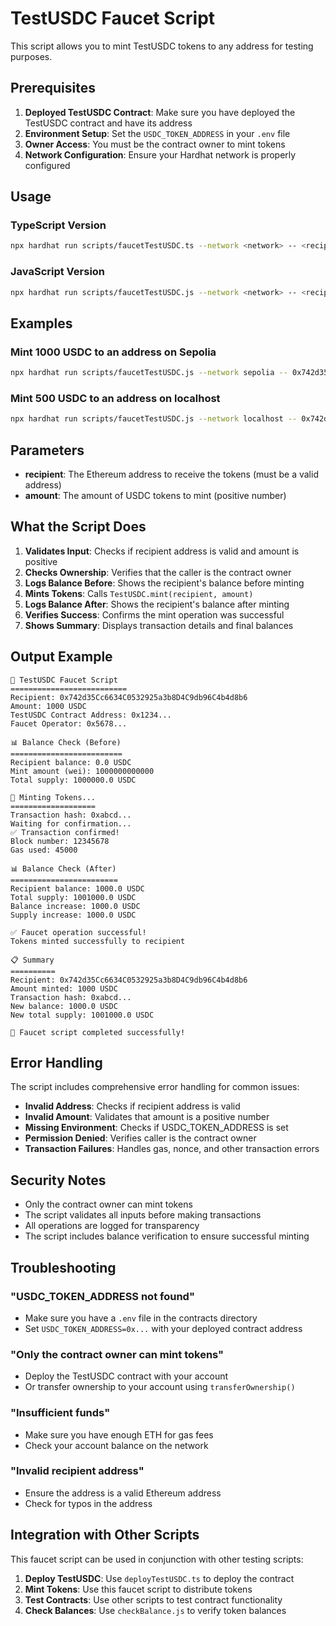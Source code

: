 # TestUSDC Faucet Script

This script allows you to mint TestUSDC tokens to any address for testing purposes.

## Prerequisites

1. **Deployed TestUSDC Contract**: Make sure you have deployed the TestUSDC contract and have its address
2. **Environment Setup**: Set the `USDC_TOKEN_ADDRESS` in your `.env` file
3. **Owner Access**: You must be the contract owner to mint tokens
4. **Network Configuration**: Ensure your Hardhat network is properly configured

## Usage

### TypeScript Version
```bash
npx hardhat run scripts/faucetTestUSDC.ts --network <network> -- <recipient> <amount>
```

### JavaScript Version
```bash
npx hardhat run scripts/faucetTestUSDC.js --network <network> -- <recipient> <amount>
```

## Examples

### Mint 1000 USDC to an address on Sepolia
```bash
npx hardhat run scripts/faucetTestUSDC.js --network sepolia -- 0x742d35Cc6634C0532925a3b8D4C9db96C4b4d8b6 1000
```

### Mint 500 USDC to an address on localhost
```bash
npx hardhat run scripts/faucetTestUSDC.js --network localhost -- 0x742d35Cc6634C0532925a3b8D4C9db96C4b4d8b6 500
```

## Parameters

- **recipient**: The Ethereum address to receive the tokens (must be a valid address)
- **amount**: The amount of USDC tokens to mint (positive number)

## What the Script Does

1. **Validates Input**: Checks if recipient address is valid and amount is positive
2. **Checks Ownership**: Verifies that the caller is the contract owner
3. **Logs Balance Before**: Shows the recipient's balance before minting
4. **Mints Tokens**: Calls `TestUSDC.mint(recipient, amount)`
5. **Logs Balance After**: Shows the recipient's balance after minting
6. **Verifies Success**: Confirms the mint operation was successful
7. **Shows Summary**: Displays transaction details and final balances

## Output Example

```
🚰 TestUSDC Faucet Script
==========================
Recipient: 0x742d35Cc6634C0532925a3b8D4C9db96C4b4d8b6
Amount: 1000 USDC
TestUSDC Contract Address: 0x1234...
Faucet Operator: 0x5678...

📊 Balance Check (Before)
=========================
Recipient balance: 0.0 USDC
Mint amount (wei): 1000000000000
Total supply: 1000000.0 USDC

🔄 Minting Tokens...
===================
Transaction hash: 0xabcd...
Waiting for confirmation...
✅ Transaction confirmed!
Block number: 12345678
Gas used: 45000

📊 Balance Check (After)
========================
Recipient balance: 1000.0 USDC
Total supply: 1001000.0 USDC
Balance increase: 1000.0 USDC
Supply increase: 1000.0 USDC

✅ Faucet operation successful!
Tokens minted successfully to recipient

📋 Summary
==========
Recipient: 0x742d35Cc6634C0532925a3b8D4C9db96C4b4d8b6
Amount minted: 1000 USDC
Transaction hash: 0xabcd...
New balance: 1000.0 USDC
New total supply: 1001000.0 USDC

🎉 Faucet script completed successfully!
```

## Error Handling

The script includes comprehensive error handling for common issues:

- **Invalid Address**: Checks if recipient address is valid
- **Invalid Amount**: Validates that amount is a positive number
- **Missing Environment**: Checks if USDC_TOKEN_ADDRESS is set
- **Permission Denied**: Verifies caller is the contract owner
- **Transaction Failures**: Handles gas, nonce, and other transaction errors

## Security Notes

- Only the contract owner can mint tokens
- The script validates all inputs before making transactions
- All operations are logged for transparency
- The script includes balance verification to ensure successful minting

## Troubleshooting

### "USDC_TOKEN_ADDRESS not found"
- Make sure you have a `.env` file in the contracts directory
- Set `USDC_TOKEN_ADDRESS=0x...` with your deployed contract address

### "Only the contract owner can mint tokens"
- Deploy the TestUSDC contract with your account
- Or transfer ownership to your account using `transferOwnership()`

### "Insufficient funds"
- Make sure you have enough ETH for gas fees
- Check your account balance on the network

### "Invalid recipient address"
- Ensure the address is a valid Ethereum address
- Check for typos in the address

## Integration with Other Scripts

This faucet script can be used in conjunction with other testing scripts:

1. **Deploy TestUSDC**: Use `deployTestUSDC.ts` to deploy the contract
2. **Mint Tokens**: Use this faucet script to distribute tokens
3. **Test Contracts**: Use other scripts to test contract functionality
4. **Check Balances**: Use `checkBalance.js` to verify token balances
